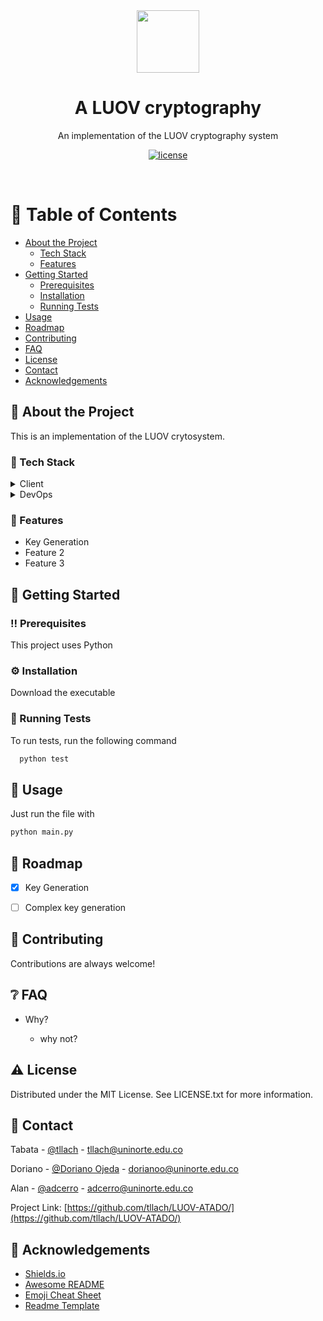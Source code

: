<div align="center">
  <img src="https://giphy.com/embed/fo4SEMvL8vdd2v2ffp.gif" width="100">
  <!--- via GIPHY -->
  <h1>A LUOV cryptography</h1>
  
  <p>
    An implementation of the LUOV cryptography system 
  </p>
  
  
<!-- Badges -->
<p>
  <a href="https://github.com/tllach/LUOV-ATADO/blob/main/LICENSE">
    <img src="https://img.shields.io/github/license/tllach/LUOV-ATADO?style=flat" alt="license" />
  </a>
</p>
</div>

<br />

<!-- Table of Contents -->
# :notebook_with_decorative_cover: Table of Contents

- [About the Project](#star2-about-the-project)
  * [Tech Stack](#space_invader-tech-stack)
  * [Features](#dart-features)
- [Getting Started](#toolbox-getting-started)
  * [Prerequisites](#bangbang-prerequisites)
  * [Installation](#gear-installation)
  * [Running Tests](#test_tube-running-tests)
- [Usage](#eyes-usage)
- [Roadmap](#compass-roadmap)
- [Contributing](#wave-contributing)
- [FAQ](#grey_question-faq)
- [License](#warning-license)
- [Contact](#handshake-contact)
- [Acknowledgements](#gem-acknowledgements)

  

<!-- About the Project -->
## :star2: About the Project
This is an implementation of the LUOV crytosystem.

<!-- TechStack -->
### :space_invader: Tech Stack

<details>
  <summary>Client</summary>
  <ul>
    <li><a href="https://www.python.org/">Python</a></li>
  </ul>
</details>
  
<details>
<summary>DevOps</summary>
  <ul>
    <li><a href="https://www.python.org/">Python</a></li>
  </ul>
</details>

<!-- Features -->
### :dart: Features

- Key Generation
- Feature 2
- Feature 3

<!-- Getting Started -->
## 	:toolbox: Getting Started

<!-- Prerequisites -->
### :bangbang: Prerequisites

This project uses Python

<!-- Installation -->
### :gear: Installation

Download the executable
   
<!-- Running Tests -->
### :test_tube: Running Tests

To run tests, run the following command

```bash
  python test
```

<!-- Usage -->
## :eyes: Usage

Just run the file with


```python
python main.py
```

<!-- Roadmap -->
## :compass: Roadmap

* [x] Key Generation
* [ ] Complex key generation


<!-- Contributing -->
## :wave: Contributing

Contributions are always welcome!

<!-- FAQ -->
## :grey_question: FAQ

- Why?
  
  + why not?

<!-- License -->
## :warning: License

Distributed under the MIT License. See LICENSE.txt for more information.


<!-- Contact -->
## :handshake: Contact

Tabata - [@tllach](https://github.com/tllach) - tllach@uninorte.edu.co

Doriano - [@Doriano Ojeda](https://github.com/DorianoOjeda) - dorianoo@uninorte.edu.co

Alan - [@adcerro](https://github.com/adcerro) - adcerro@uninorte.edu.co

Project Link: [https://github.com/tllach/LUOV-ATADO/](https://github.com/tllach/LUOV-ATADO/)


<!-- Acknowledgments -->
## :gem: Acknowledgements

 - [Shields.io](https://shields.io/)
 - [Awesome README](https://github.com/matiassingers/awesome-readme)
 - [Emoji Cheat Sheet](https://github.com/ikatyang/emoji-cheat-sheet/blob/master/README.md#travel--places)
 - [Readme Template](https://github.com/othneildrew/Best-README-Template)
